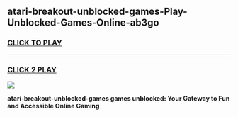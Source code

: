 
## atari-breakout-unblocked-games-Play-Unblocked-Games-Online-ab3go
<h3>
<a href="https://premium76.site?title=atari-breakout-unblocked-games&ref=25A">CLICK TO PLAY</a></h3>
<hr>

<h3>
<a href="https://premium76.site?title=atari-breakout-unblocked-games&ref=25A">CLICK 2 PLAY</a>
  
</h3>

<a href="https://premium76.site?title=atari-breakout-unblocked-games&ref=25A"><img src="https://clearcache.store/games.png"></a>


**atari-breakout-unblocked-games games unblocked: Your Gateway to Fun and Accessible Online Gaming**
